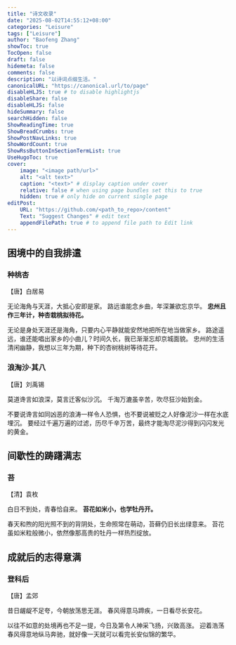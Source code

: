 ```yaml
---
title: "诗文收录"
date: "2025-08-02T14:55:12+08:00"
categories: "Leisure"
tags: ["Leisure"]
author: "Baofeng Zhang"
showToc: true
TocOpen: false
draft: false
hidemeta: false
comments: false
description: "以诗词点缀生活。"
canonicalURL: "https://canonical.url/to/page"
disableHLJS: true # to disable highlightjs
disableShare: false
disableHLJS: false
hideSummary: false
searchHidden: false
ShowReadingTime: true
ShowBreadCrumbs: true
ShowPostNavLinks: true
ShowWordCount: true
ShowRssButtonInSectionTermList: true
UseHugoToc: true
cover:
    image: "<image path/url>"
    alt: "<alt text>" 
    caption: "<text>" # display caption under cover
    relative: false # when using page bundles set this to true
    hidden: true # only hide on current single page
editPost:
    URL: "https://github.com/<path_to_repo>/content"
    Text: "Suggest Changes" # edit text
    appendFilePath: true # to append file path to Edit link
---
```




## 困境中的自我排遣

### 种桃杏 

【唐】白居易

无论海角与天涯，大抵心安即是家。
路远谁能念乡曲，年深兼欲忘京华。
**忠州且作三年计，种杏栽桃拟待花。**

无论是身处天涯还是海角，只要内心平静就能安然地把所在地当做家乡。
路途遥远，谁还能唱出家乡的小曲儿？时间久长，我已渐渐忘却京城面貌。
忠州的生活清闲幽静，我想以三年为期，种下的杏树桃树等待花开。

### 浪淘沙·其八

【唐】刘禹锡

莫道谗言如浪深，莫言迁客似沙沉。
千淘万漉虽辛苦，吹尽狂沙始到金。

不要说谗言如同凶恶的浪涛一样令人恐惧，也不要说被贬之人好像泥沙一样在水底埋沉。
要经过千遍万遍的过滤，历尽千辛万苦，最终才能淘尽泥沙得到闪闪发光的黄金。

## 间歇性的踌躇满志

### 苔

【清】袁枚

白日不到处，青春恰自来。
**苔花如米小，也学牡丹开。**

春天和煦的阳光照不到的背阴处，生命照常在萌动，苔藓仍旧长出绿意来。
苔花虽如米粒般微小，依然像那高贵的牡丹一样热烈绽放。

## 成就后的志得意满

### 登科后

【唐】孟郊

昔日龌龊不足夸，今朝放荡思无涯。
春风得意马蹄疾，一日看尽长安花。

以往不如意的处境再也不足一提，今日及第令人神采飞扬，兴致高涨。
迎着浩荡春风得意地纵马奔驰，就好像一天就可以看完长安似锦的繁华。

